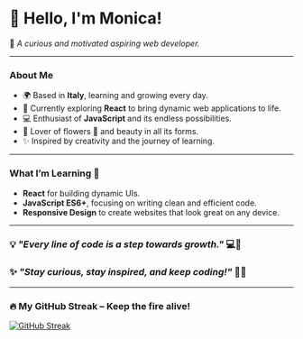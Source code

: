 # 🌸 Hello, I'm Monica!   
🌱 *A curious and motivated aspiring web developer.*

---

### About Me  
- 🌍 Based in **Italy**, learning and growing every day.  
- 🧠 Currently exploring **React** to bring dynamic web applications to life.  
- 💻 Enthusiast of **JavaScript** and its endless possibilities.  
- 🌸 Lover of flowers 🌹 and beauty in all its forms.  
- ✨ Inspired by creativity and the journey of learning.  

---

### What I’m Learning 📘  
- **React** for building dynamic UIs.  
- **JavaScript ES6+**, focusing on writing clean and efficient code.  
- **Responsive Design** to create websites that look great on any device.  

---

### 💡 *"Every line of code is a step towards growth."* 💻🌱  
### ✨ *"Stay curious, stay inspired, and keep coding!"* 🚀💡  

---

### 🔥 My GitHub Streak – Keep the fire alive!  

[![GitHub Streak](https://github-readme-streak-stats-seven-lac.vercel.app?user=Hokkyokukou&theme=material-palenight)](https://git.io/streak-stats)
